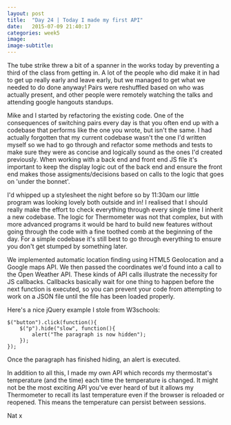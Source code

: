 ```yaml
---
layout: post
title:  "Day 24 | Today I made my first API"
date:   2015-07-09 21:40:17
categories: week5
image: 
image-subtitle: 
---
```


The tube strike threw a bit of a spanner in the works today by preventing a third of the class from getting in. A lot of the people who did make it in had to get up really early and leave early, but we managed to get what we needed to do done anyway! Pairs were reshuffled based on who was actually present, and other people were remotely watching the talks and attending google hangouts standups.

Mike and I started by refactoring the existing code. One of the consequences of switching pairs every day is that you often end up with a codebase that performs like the one you wrote, but isn't the same. I had actually forgotten that my current codebase wasn't the one I'd written myself so we had to go through and refactor some methods and tests to make sure they were as concise and logically sound as the ones I'd created previously. When working with a back end and front end JS file it's important to keep the display logic out of the back end and ensure the front end makes those assigments/decisions based on calls to the logic that goes on 'under the bonnet'. 

I'd whipped up a stylesheet the night before so by 11:30am our little program was looking lovely both outside and in! I realised that I should really make the effort to check everything through every single time I inherit a new codebase. The logic for Thermometer was not that complex, but with more advanced programs it would be hard to build new features without going through the code with a fine toothed comb at the beginning of the day. For a simple codebase it's still best to go through everything to ensure you don't get stumped by something later. 

We implemented automatic location finding using HTML5 Geolocation and a Google maps API. We then passed the coordinates we'd found into a call to the Open Weather API. These kinds of API calls illustrate the necessity for JS callbacks. Callbacks basically wait for one thing to happen before the next function is executed, so you can prevent your code from attempting to work on a JSON file until the file has been loaded properly.

Here's a nice jQuery example I stole from W3schools:

	$("button").click(function(){
	    $("p").hide("slow", function(){
	        alert("The paragraph is now hidden");
	    });
	});

Once the paragraph has finished hiding, an alert is executed.

In addition to all this, I made my own API which records my thermostat's temperature (and the time) each time the temperature is changed. It might not be the most exciting API you've ever heard of but it allows my Thermometer to recall its last temperature even if the browser is reloaded or reopened. This means the temperature can persist between sessions. 

Nat x
